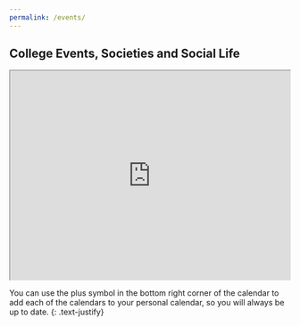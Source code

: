 ```yaml
---
permalink: /events/
---
```


## College Events, Societies and Social Life

<style>
.myIframe {position: relative; padding-bottom: 75%; height: 0; overflow: hidden;}
.myIframe iframe {position: absolute; top:0; left: 0; width: 100%; height: 100%;}
</style>

<div class="myIframe">

<iframe src="https://calendar.google.com/calendar/embed?height=600&wkst=1&bgcolor=%23ffffff&ctz=Europe%2FLondon&src=NWEzYWQ2ODZlNWY0NDcwMGY4MTBhMGQ0ZTk3ZGUxNDVjNzQxYWYyMGRiYzY1YjUzNzk3YjliYTQzNTVjNWViMkBncm91cC5jYWxlbmRhci5nb29nbGUuY29t&src=ZGUxNGU3YWY4OWI2MzM4MGZiMWI1OWE5ZDU2NDk0MWI3Y2NjNzZlOGViNGQ2ZDkwOWViNDhlY2U4MmU0YmRjYkBncm91cC5jYWxlbmRhci5nb29nbGUuY29t&src=OHZpYW1tbWVuOHFiOTZ1aDd0cjkwYWl1MTRAZ3JvdXAuY2FsZW5kYXIuZ29vZ2xlLmNvbQ&color=%23AD1457&color=%23616161&color=%23D50000" style="border:solid 1px #777" width="800" height="600" frameborder="0" scrolling="no"></iframe>

</div>

You can use the plus symbol in the bottom right corner of the calendar to add each of the calendars to your personal
calendar, so you will always be up to date.
{: .text-justify}
